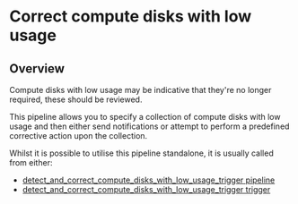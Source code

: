# Correct compute disks with low usage

## Overview

Compute disks with low usage may be indicative that they're no longer required, these should be reviewed.

This pipeline allows you to specify a collection of compute disks with low usage and then either send notifications or attempt to perform a predefined corrective action upon the collection.

Whilst it is possible to utilise this pipeline standalone, it is usually called from either:
- [detect_and_correct_compute_disks_with_low_usage_trigger pipeline](https://hub.flowpipe.io/mods/turbot/gcp_thrifty/pipelines/gcp_thrifty.pipeline.detect_and_correct_compute_disks_with_low_usage_trigger)
- [detect_and_correct_compute_disks_with_low_usage_trigger trigger](https://hub.flowpipe.io/mods/turbot/gcp_thrifty/triggers/gcp_thrifty.trigger.query.detect_and_correct_compute_disks_with_low_usage_trigger)